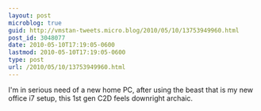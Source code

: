 ```yaml
---
layout: post
microblog: true
guid: http://vmstan-tweets.micro.blog/2010/05/10/13753949960.html
post_id: 3048077
date: 2010-05-10T17:19:05-0600
lastmod: 2010-05-10T17:19:05-0600
type: post
url: /2010/05/10/13753949960.html
---
```

I'm in serious need of a new home PC, after using the beast that is my new office i7 setup, this 1st gen C2D feels downright archaic.
